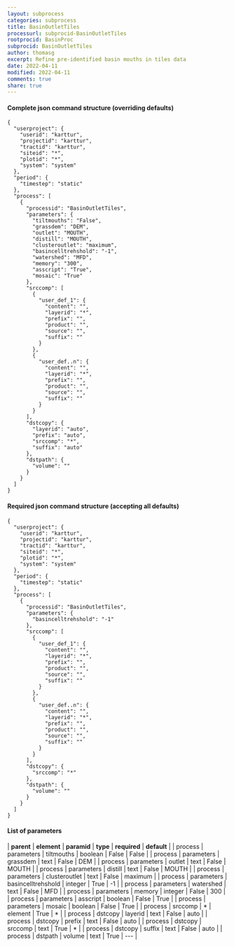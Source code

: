 ```yaml
---
layout: subprocess
categories: subprocess
title: BasinOutletTiles
processurl: subprocid-BasinOutletTiles
rootprocid: BasinProc
subprocid: BasinOutletTiles
author: thomasg
excerpt: Refine pre-identified basin mouths in tiles data
date: 2022-04-11
modified: 2022-04-11
comments: true
share: true
---
```


#### Complete json command structure (overriding defaults)
```
{
  "userproject": {
    "userid": "karttur",
    "projectid": "karttur",
    "tractid": "karttur",
    "siteid": "*",
    "plotid": "*",
    "system": "system"
  },
  "period": {
    "timestep": "static"
  },
  "process": [
    {
      "processid": "BasinOutletTiles",
      "parameters": {
        "tiltmouths": "False",
        "grassdem": "DEM",
        "outlet": "MOUTH",
        "distill": "MOUTH",
        "clusteroutlet": "maximum",
        "basincelltrehshold": "-1",
        "watershed": "MFD",
        "memory": "300",
        "asscript": "True",
        "mosaic": "True"
      },
      "srccomp": [
        {
          "user_def_1": {
            "content": "",
            "layerid": "*",
            "prefix": "",
            "product": "",
            "source": "",
            "suffix": ""
          }
        },
        {
          "user_def..n": {
            "content": "",
            "layerid": "*",
            "prefix": "",
            "product": "",
            "source": "",
            "suffix": ""
          }
        }
      ],
      "dstcopy": {
        "layerid": "auto",
        "prefix": "auto",
        "srccomp": "*",
        "suffix": "auto"
      },
      "dstpath": {
        "volume": ""
      }
    }
  ]
}
```
#### Required json command structure (accepting all defaults)
```
{
  "userproject": {
    "userid": "karttur",
    "projectid": "karttur",
    "tractid": "karttur",
    "siteid": "*",
    "plotid": "*",
    "system": "system"
  },
  "period": {
    "timestep": "static"
  },
  "process": [
    {
      "processid": "BasinOutletTiles",
      "parameters": {
        "basincelltrehshold": "-1"
      },
      "srccomp": [
        {
          "user_def_1": {
            "content": "",
            "layerid": "*",
            "prefix": "",
            "product": "",
            "source": "",
            "suffix": ""
          }
        },
        {
          "user_def..n": {
            "content": "",
            "layerid": "*",
            "prefix": "",
            "product": "",
            "source": "",
            "suffix": ""
          }
        }
      ],
      "dstcopy": {
        "srccomp": "*"
      },
      "dstpath": {
        "volume": ""
      }
    }
  ]
}
```
#### List of parameters

| **parent** | **element** | **paramid** | **type** | **required** | **default** |
| process | parameters | tiltmouths | boolean | False | False |
| process | parameters | grassdem | text | False | DEM |
| process | parameters | outlet | text | False | MOUTH |
| process | parameters | distill | text | False | MOUTH |
| process | parameters | clusteroutlet | text | False | maximum |
| process | parameters | basincelltrehshold | integer | True | -1 |
| process | parameters | watershed | text | False | MFD |
| process | parameters | memory | integer | False | 300 |
| process | parameters | asscript | boolean | False | True |
| process | parameters | mosaic | boolean | False | True |
| process | srccomp | * | element | True | * |
| process | dstcopy | layerid | text | False | auto |
| process | dstcopy | prefix | text | False | auto |
| process | dstcopy | srccomp | text | True | * |
| process | dstcopy | suffix | text | False | auto |
| process | dstpath | volume | text | True | --- |

